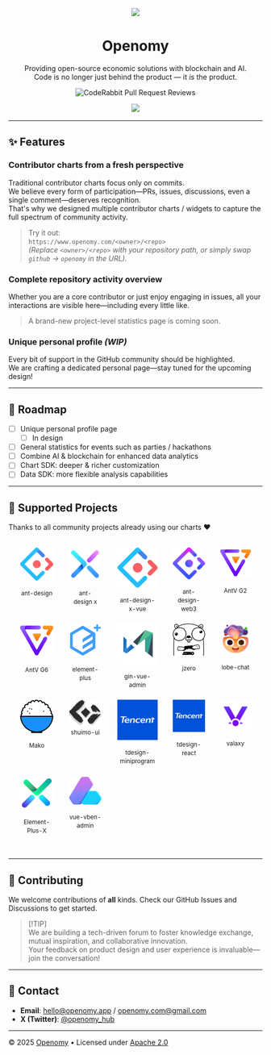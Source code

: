 <div align="center"><a name="readme-top"></a>
  
[![][image-banner]][homepage-link]

# Openomy

Providing open-source economic solutions with blockchain and AI.  
Code is no longer just behind the product — it *is* the product.

![CodeRabbit Pull Request Reviews](https://img.shields.io/coderabbit/prs/github/openomy/openomy?utm_source=oss&utm_medium=github&utm_campaign=openomy%2Fopenomy&labelColor=171717&color=FF570A&link=https%3A%2F%2Fcoderabbit.ai&label=CodeRabbit+Reviews)

[![][vision-banner]][homepage-link]

</div>

---

## ✨ Features

### Contributor charts from a fresh perspective
Traditional contributor charts focus only on commits.  
We believe every form of participation—PRs, issues, discussions, even a single comment—deserves recognition.  
That's why we designed multiple contributor charts / widgets to capture the full spectrum of community activity.

> Try it out:  
> `https://www.openomy.com/<owner>/<repo>`  
> *(Replace `<owner>/<repo>` with your repository path, or simply swap `github` → `openomy` in the URL).*

### Complete repository activity overview
Whether you are a core contributor or just enjoy engaging in issues, all your interactions are visible here—including every little like.  

> A brand-new project-level statistics page is coming soon.

### Unique personal profile *(WIP)*
Every bit of support in the GitHub community should be highlighted.  
We are crafting a dedicated personal page—stay tuned for the upcoming design!

---

## 🚧 Roadmap

- [ ] Unique personal profile page  
  - [ ] In design  
- [ ] General statistics for events such as parties / hackathons
- [ ] Combine AI & blockchain for enhanced data analytics
- [ ] Chart SDK: deeper & richer customization  
- [ ] Data SDK: more flexible analysis capabilities 

---

## 🤝 Supported Projects

Thanks to all community projects already using our charts ❤

<div align="center">
  <table border="0" cellpadding="0" cellspacing="16" style="border-collapse: separate; border-spacing: 16px; margin: auto;">
    <tbody>
      <tr>
        <td align="center" valign="top" style="width: 140px; height: 130px;">
          <a href="https://github.com/ant-design/ant-design" title="Ant Design" style="text-decoration: none; color: inherit;">
            <img src="./apps/web/public/images/antd-logo.png" width="80" alt="Ant Design" style="margin-bottom: 12px;" />
            <br/>
            <small>ant-design</small>
          </a>
        </td>
        <td align="center" valign="top" style="width: 140px; height: 130px;">
          <a href="https://github.com/ant-design/x" title="Ant Design X" style="text-decoration: none; color: inherit;">
            <img src="./apps/web/public/images/ant-design-x-logo.svg" width="80" alt="Ant Design X" style="margin-bottom: 12px;" />
            <br/>
            <small>ant-design&nbsp;x</small>
          </a>
        </td>
        <td align="center" valign="top" style="width: 140px; height: 130px;">
          <a href="https://github.com/wzc520pyfm/ant-design-x-vue" title="Ant Design X Vue" style="text-decoration: none; color: inherit;">
            <img src="./apps/web/public/images/antd-logo.png" width="80" alt="Ant Design X Vue (fallback)" style="margin-bottom: 12px;" />
            <br/>
            <small>ant-design-x-vue</small>
          </a>
        </td>
        <td align="center" valign="top" style="width: 140px; height: 130px;">
          <a href="https://github.com/ant-design/ant-design-web3" title="Ant Design Web3" style="text-decoration: none; color: inherit;">
            <img src="./apps/web/public/images/ant-design-web3-logo.svg" width="80" alt="Ant Design Web3" style="margin-bottom: 12px;" />
            <br/>
            <small>ant-design-web3</small>
          </a>
        </td>
        <td align="center" valign="top" style="width: 140px; height: 130px;">
          <a href="https://github.com/antvis/G2" title="AntV G2" style="text-decoration: none; color: inherit;">
            <img src="./apps/web/public/images/antvis-logo.png" width="80" alt="AntV G2" style="margin-bottom: 12px;" />
            <br/>
            <small>AntV&nbsp;G2</small>
          </a>
        </td>
      </tr>
      <tr>
        <td align="center" valign="top" style="width: 140px; height: 130px;">
          <a href="https://github.com/antvis/G6" title="AntV G6" style="text-decoration: none; color: inherit;">
            <img src="./apps/web/public/images/antvis-logo.png" width="80" alt="AntV G6" style="margin-bottom: 12px;" />
            <br/>
            <small>AntV&nbsp;G6</small>
          </a>
        </td>
        <td align="center" valign="top" style="width: 140px; height: 130px;">
          <a href="https://github.com/element-plus/element-plus" title="Element Plus" style="text-decoration: none; color: inherit;">
            <img src="./apps/web/public/images/element-plus-logo.png" width="80" alt="Element Plus" style="margin-bottom: 12px;" />
            <br/>
            <small>element-plus</small>
          </a>
        </td>
        <td align="center" valign="top" style="width: 140px; height: 130px;">
          <a href="https://github.com/flipped-aurora/gin-vue-admin" title="Gin Vue Admin" style="text-decoration: none; color: inherit;">
            <img src="./apps/web/public/images/gin-vue-admin-logo.png" width="80" alt="Gin Vue Admin" style="margin-bottom: 12px;" />
            <br/>
            <small>gin-vue-admin</small>
          </a>
        </td>
        <td align="center" valign="top" style="width: 140px; height: 130px;">
          <a href="https://github.com/jzero-io/jzero" title="JZero" style="text-decoration: none; color: inherit;">
            <img src="./apps/web/public/images/jzero.png" width="80" alt="JZero" style="margin-bottom: 12px;" />
            <br/>
            <small>jzero</small>
          </a>
        </td>
        <td align="center" valign="top" style="width: 140px; height: 130px;">
          <a href="https://github.com/lobehub/lobe-chat" title="Lobe Chat" style="text-decoration: none; color: inherit;">
            <img src="./apps/web/public/images/lobe-logo.png" width="80" alt="Lobe Chat" style="margin-bottom: 12px;" />
            <br/>
            <small>lobe-chat</small>
          </a>
        </td>
      </tr>
      <tr>
        <td align="center" valign="top" style="width: 140px; height: 130px;">
          <a href="https://github.com/umijs/mako" title="Mako" style="text-decoration: none; color: inherit;">
            <img src="./apps/web/public/images/mako.png" width="80" alt="Mako" style="margin-bottom: 12px;" />
            <br/>
            <small>Mako</small>
          </a>
        </td>
        <td align="center" valign="top" style="width: 140px; height: 130px;">
          <a href="https://github.com/shuimo-design/shuimo-ui" title="Shuimo UI" style="text-decoration: none; color: inherit;">
            <img src="./apps/web/public/images/shuimo-ui-logo.svg" width="80" alt="Shuimo UI" />
            <br/>
            <small>shuimo-ui</small>
          </a>
        </td>
        <td align="center" valign="top" style="width: 140px; height: 130px;">
          <a href="https://github.com/Tencent/tdesign-miniprogram" title="TDesign MiniProgram" style="text-decoration: none; color: inherit;">
            <img src="./apps/web/public/images/tencent.png" width="80" alt="TDesign MiniProgram" style="margin-bottom: 12px;" />
            <br/>
            <small>tdesign-miniprogram</small>
          </a>
        </td>
        <td align="center" valign="top" style="width: 140px; height: 130px;">
          <a href="https://github.com/Tencent/tdesign-react" title="TDesign React" style="text-decoration: none; color: inherit;">
            <img src="./apps/web/public/images/tencent.png" width="80" alt="TDesign React" style="margin-bottom: 12px;" />
            <br/>
            <small>tdesign-react</small>
          </a>
        </td>
        <td align="center" valign="top" style="width: 140px; height: 130px;">
          <a href="https://github.com/YunYouJun/valaxy" title="Valaxy" style="text-decoration: none; color: inherit;">
            <img src="./apps/web/public/images/valaxy-logo.svg" width="80" alt="Valaxy" style="margin-bottom: 12px;" />
            <br/>
            <small>valaxy</small>
          </a>
        </td>
      </tr>
      <tr>
        <td align="center" valign="top" style="width: 140px; height: 130px;">
          <a href="https://github.com/element-plus-x/Element-Plus-X" title="Element-Plus-X" style="text-decoration: none; color: inherit;">
            <img src="./apps/web/public/images/vue-element-plus-x.png" width="80" alt="Element-Plus-X" style="margin-bottom: 12px;" />
            <br/>
            <small>Element-Plus-X</small>
          </a>
        </td>
        <td align="center" valign="top" style="width: 140px; height: 130px;">
          <a href="https://github.com/vbenjs/vue-vben-admin" title="vue-vben-admin" style="text-decoration: none; color: inherit;">
            <img src="./apps/web/public/images/vue-vben-admin-logo.webp" width="80" alt="vue-vben-admin" style="margin-bottom: 12px;" />
            <br/>
            <small>vue-vben-admin</small>
          </a>
        </td>
      </tr>
    </tbody>
  </table>
</div>

---

## 🙌 Contributing

We welcome contributions of **all** kinds.
Check our GitHub Issues and Discussions to get started.

> \[!TIP]  
> We are building a tech-driven forum to foster knowledge exchange, mutual inspiration, and collaborative innovation.  
> Your feedback on product design and user experience is invaluable—join the conversation!

---

## 📮 Contact

- **Email**: <hello@openomy.app> / <openomy.com@gmail.com>
- **X (Twitter)**: [@openomy_hub](https://x.com/openomy_hub)

---

© 2025 [Openomy][profile-link] • Licensed under [Apache 2.0](./LICENSE)

[homepage-link]: https://www.openomy.com/
[image-banner]: https://github.com/user-attachments/assets/5808d60d-74ab-4a7c-a7bd-653eca48b392
[widget-banner]: https://github.com/user-attachments/assets/a757ed9f-a4b3-4b88-a3cd-03979311556f

[vision-banner]: https://github.com/user-attachments/assets/a47fc0a7-de76-41b1-83d9-ec935fba050d
[activites-showcase]: https://github.com/user-attachments/assets/add43daf-bc05-4106-9ecd-27780675e814
[ant-design-openomy]: https://www.openomy.com/github/ant-design/ant-design

[profile-link]: https://github.com/openomy
